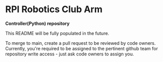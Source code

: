# RPI Robotics Club Arm
**Controller(Python) repository**

This README will be fully populated in the future.

To merge to main, create a pull request to be reviewed by code owners.
Currently, you're required to be assigned to the pertinent github team for repository write access - just ask code owners to assign you.